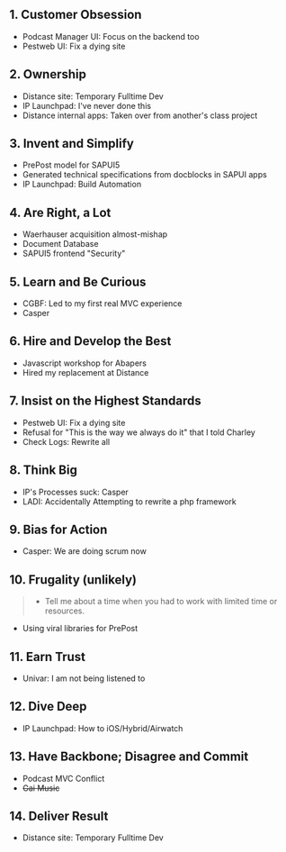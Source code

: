 ## 1. Customer Obsession

* Podcast Manager UI: Focus on the backend too
* Pestweb UI: Fix a dying site

## 2. Ownership

* Distance site: Temporary Fulltime Dev
* IP Launchpad: I've never done this
* Distance internal apps: Taken over from another's class project

## 3. Invent and Simplify

* PrePost model for SAPUI5
* Generated technical specifications from docblocks in SAPUI apps
* IP Launchpad: Build Automation

## 4. Are Right, a Lot

* Waerhauser acquisition almost-mishap
* Document Database
* SAPUI5 frontend "Security"

## 5. Learn and Be Curious

* CGBF: Led to my first real MVC experience
* Casper

## 6. Hire and Develop the Best

* Javascript workshop for Abapers
* Hired my replacement at Distance

## 7. Insist on the Highest Standards

* Pestweb UI: Fix a dying site
* Refusal for "This is the way we always do it" that I told Charley
* Check Logs: Rewrite all 

## 8. Think Big

* IP's Processes suck: Casper
* LADI: Accidentally Attempting to rewrite a php framework

## 9. Bias for Action

* Casper: We are doing scrum now

## 10. Frugality (unlikely)

> * Tell me about a time when you had to work with limited time or resources.

* Using viral libraries for PrePost

## 11. Earn Trust

* Univar: I am not being listened to

## 12. Dive Deep

* IP Launchpad:  How to iOS/Hybrid/Airwatch

## 13. Have Backbone; Disagree and Commit

* Podcast MVC Conflict
* ~~Gai Music~~

## 14. Deliver Result

* Distance site: Temporary Fulltime Dev